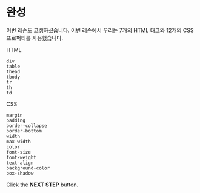 # 완성
이번 레슨도 고생하셨습니다. 이번 레슨에서 우리는 7개의 HTML 태그와 12개의 CSS 프로퍼티를 사용했습니다.   

HTML
```
div
table
thead
tbody
tr
th
td
```

CSS
```
margin
padding
border-collapse
border-bottom
width
max-width
color
font-size
font-weight
text-align
background-color
box-shadow
```



Click the **NEXT STEP** button.
